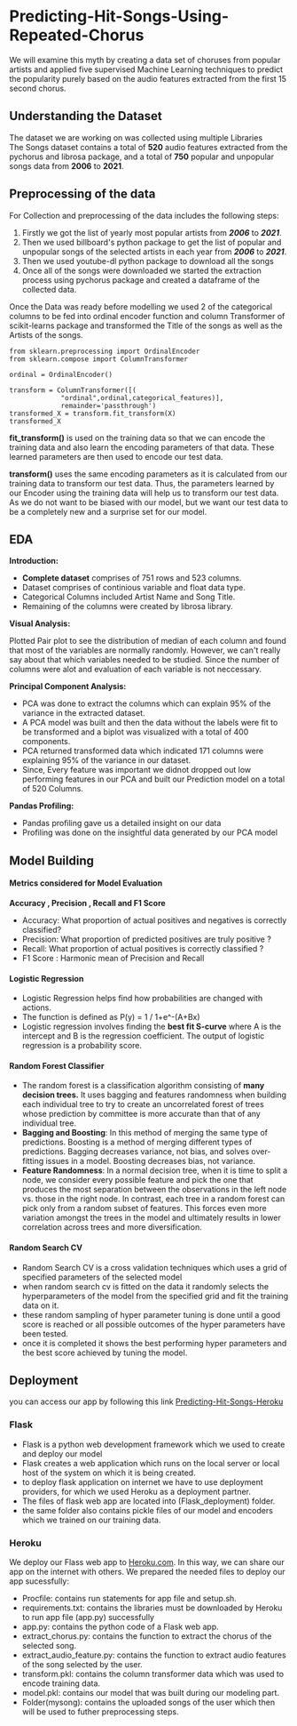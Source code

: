 # Predicting-Hit-Songs-Using-Repeated-Chorus
We will examine this myth by creating a data set of choruses from popular artists and applied five supervised Machine Learning techniques to predict the popularity purely based on the audio features extracted from the first 15 second chorus.

## Understanding the Dataset
The dataset we are working on was collected using multiple Libraries    
The Songs dataset contains a total of **520** audio features extracted from the pychorus and librosa package, and a total of **750** popular and unpopular songs data from **2006** to **2021**.

## Preprocessing of the data
For Collection and preprocessing of the data includes the following steps:
  1. Firstly we got the list of yearly most popular artists from ***2006*** to ***2021***.
  2. Then we used billboard's python package to get the list of popular and unpopular songs of the selected artists in each year from ***2006*** to ***2021***.
  3. Then we used youtube-dl python package to download all the songs
  4. Once all of the songs were downloaded we started the extraction process using pychorus package and created a dataframe of the collected data.
  
Once the Data was ready before modelling we used 2 of the categorical columns to be fed into ordinal encoder function and column Transformer of scikit-learns package and transformed the Title of the songs as well as the Artists of the songs.
```
from sklearn.preprocessing import OrdinalEncoder
from sklearn.compose import ColumnTransformer

ordinal = OrdinalEncoder()

transform = ColumnTransformer([(
             "ordinal",ordinal,categorical_features)],
             remainder='passthrough')
transformed_X = transform.fit_transform(X)
transformed_X

```
**fit_transform()** is used on the training data so that we can encode the training data and also learn the encoding parameters of that data. These learned parameters are then used to encode our test data.

**transform()** uses the same encoding parameters as it is calculated from our training data to transform our test data. Thus, the parameters learned by our Encoder using the training data will help us to transform our test data. As we do not want to be biased with our model, but we want our test data to be a completely new and a surprise set for our model.


## EDA
**Introduction:**

- **Complete dataset** comprises of 751 rows and 523 columns.
- Dataset comprises of continious variable and float data type. 
- Categorical Columns included Artist Name and Song Title.
- Remaining of the columns were created by librosa library.

**Visual Analysis:**

Plotted Pair plot to see the distribution of median of each column and found that most of the variables are normally randomly. However, we can't really say about that which variables needed to be studied. Since the number of columns were alot and evaluation of each variable is not neccessary.

**Principal Component Analysis:**
- PCA was done to extract the columns which can explain 95% of the variance in the extracted dataset. 
- A PCA model was built and then the data without the labels were fit to be transformed and a biplot was visualized with a total of 400 components. 
- PCA returned transformed data which indicated 171 columns were explaining 95% of the variance in our dataset. 
- Since, Every feature was important we didnot dropped out low performing features in our PCA and built our Prediction model on a total of 520 Columns. 

**Pandas Profiling:**

- Pandas profiling gave us a detailed insight on our data
- Profiling was done on the insightful data generated by our PCA model
 
## Model Building

#### Metrics considered for Model Evaluation
**Accuracy , Precision , Recall and F1 Score**
- Accuracy: What proportion of actual positives and negatives is correctly classified?
- Precision: What proportion of predicted positives are truly positive ?
- Recall: What proportion of actual positives is correctly classified ?
- F1 Score : Harmonic mean of Precision and Recall

#### Logistic Regression
- Logistic Regression helps find how probabilities are changed with actions.
- The function is defined as P(y) = 1 / 1+e^-(A+Bx) 
- Logistic regression involves finding the **best fit S-curve** where A is the intercept and B is the regression coefficient. The output of logistic regression is a probability score.

#### Random Forest Classifier
- The random forest is a classification algorithm consisting of **many decision trees.** It uses bagging and features randomness when building each individual tree to try to create an uncorrelated forest of trees whose prediction by committee is more accurate than that of any individual tree.
- **Bagging and Boosting**: In this method of merging the same type of predictions. Boosting is a method of merging different types of predictions. Bagging decreases variance, not bias, and solves over-fitting issues in a model. Boosting decreases bias, not variance.
- **Feature Randomness**:  In a normal decision tree, when it is time to split a node, we consider every possible feature and pick the one that produces the most separation between the observations in the left node vs. those in the right node. In contrast, each tree in a random forest can pick only from a random subset of features. This forces even more variation amongst the trees in the model and ultimately results in lower correlation across trees and more diversification.


#### Random Search CV
- Random Search CV is a cross validation techniques which uses a grid of specified parameters of the selected model
- when random search cv is fitted on the data it randomly selects the hyperparameters of the model from the specified grid and fit the training data on it.
- these random sampling of hyper parameter tuning is done until a good score is reached or all possible outcomes of the hyper parameters have been tested.
- once it is completed it shows the best performing hyper parameters and the best score achieved by tuning the model.


## Deployment
you can access our app by following this link [Predicting-Hit-Songs-Heroku](https://song-prediction-using-chorus.herokuapp.com/)

### Flask 
- Flask is a python web development framework which we used to create and deploy our model
- Flask creates a web application which runs on the local server or local host of the system on which it is being created.
- to deploy flask application on internet we have to use deployment providers, for which we used Heroku as a deployment partner.
- The files of flask web app are located into (Flask_deployment) folder.
- the same folder also contains pickle files of our model and encoders which we trained on our training data.

### Heroku
We deploy our Flass web app to [ Heroku.com](https://www.heroku.com/). In this way, we can share our app on the internet with others. 
We prepared the needed files to deploy our app sucessfully:
- Procfile: contains run statements for app file and setup.sh.
- requirements.txt: contains the libraries must be downloaded by Heroku to run app file (app.py) successfully 
- app.py: contains the python code of a Flask web app.
- extract_chorus.py: contains the function to extract the chorus of the selected song.
- extract_audio_feature.py: contains the function to extract audio features of the song selected by the user.
- transform.pkl: contains the column transformer data which was used to encode training data.
- model.pkl: contains our model that was built during our modeling part.
- Folder(mysong): contains the uploaded songs of the user which then will be used to futher preprocessing steps.  
